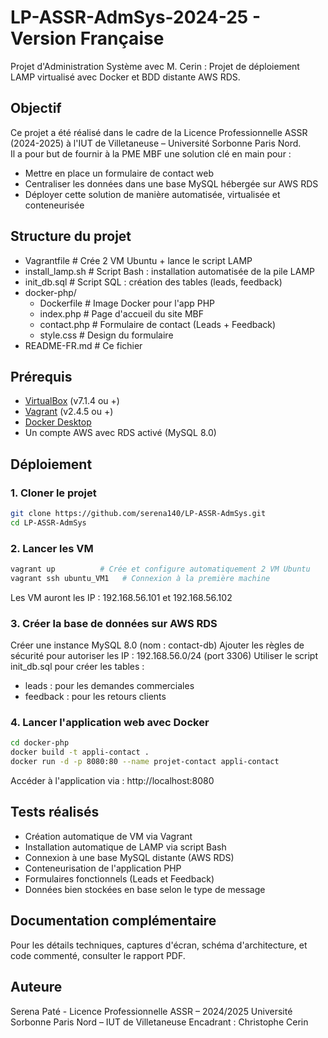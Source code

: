 # LP-ASSR-AdmSys-2024-25 - Version Française
Projet d'Administration Système avec M. Cerin : Projet de déploiement LAMP virtualisé avec Docker et BDD distante AWS RDS.

## Objectif
Ce projet a été réalisé dans le cadre de la Licence Professionnelle ASSR (2024-2025) à l'IUT de Villetaneuse – Université Sorbonne Paris Nord.  
Il a pour but de fournir à la PME MBF une solution clé en main pour :

- Mettre en place un formulaire de contact web
- Centraliser les données dans une base MySQL hébergée sur AWS RDS
- Déployer cette solution de manière automatisée, virtualisée et conteneurisée

## Structure du projet
- Vagrantfile # Crée 2 VM Ubuntu + lance le script LAMP
- install_lamp.sh # Script Bash : installation automatisée de la pile LAMP
- init_db.sql # Script SQL : création des tables (leads, feedback)
- docker-php/
  - Dockerfile # Image Docker pour l'app PHP
  - index.php # Page d'accueil du site MBF
  - contact.php # Formulaire de contact (Leads + Feedback)
  - style.css # Design du formulaire
- README-FR.md # Ce fichier

## Prérequis

- [VirtualBox](https://www.virtualbox.org/) (v7.1.4 ou +)
- [Vagrant](https://developer.hashicorp.com/vagrant/downloads) (v2.4.5 ou +)
- [Docker Desktop](https://www.docker.com/products/docker-desktop/)
- Un compte AWS avec RDS activé (MySQL 8.0)

## Déploiement

### 1. Cloner le projet

```bash
git clone https://github.com/serena140/LP-ASSR-AdmSys.git
cd LP-ASSR-AdmSys
```

### 2. Lancer les VM

```bash
vagrant up          # Crée et configure automatiquement 2 VM Ubuntu
vagrant ssh ubuntu_VM1   # Connexion à la première machine
```
Les VM auront les IP : 192.168.56.101 et 192.168.56.102

### 3. Créer la base de données sur AWS RDS
Créer une instance MySQL 8.0 (nom : contact-db)
Ajouter les règles de sécurité pour autoriser les IP : 192.168.56.0/24 (port 3306)
Utiliser le script init_db.sql pour créer les tables :
- leads : pour les demandes commerciales
- feedback : pour les retours clients

### 4. Lancer l'application web avec Docker
```bash
cd docker-php
docker build -t appli-contact .
docker run -d -p 8080:80 --name projet-contact appli-contact
```
Accéder à l'application via : http://localhost:8080

## Tests réalisés
- Création automatique de VM via Vagrant
- Installation automatique de LAMP via script Bash
- Connexion à une base MySQL distante (AWS RDS)
- Conteneurisation de l'application PHP
- Formulaires fonctionnels (Leads et Feedback)
- Données bien stockées en base selon le type de message

## Documentation complémentaire
Pour les détails techniques, captures d'écran, schéma d'architecture, et code commenté, consulter le rapport PDF.

## Auteure
Serena Paté - Licence Professionnelle ASSR – 2024/2025
Université Sorbonne Paris Nord – IUT de Villetaneuse
Encadrant : Christophe Cerin
